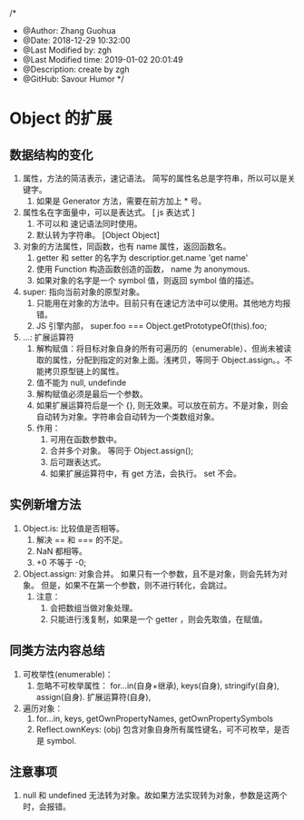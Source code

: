/*
* @Author: Zhang Guohua
* @Date:   2018-12-29 10:32:00
* @Last Modified by:   zgh
* @Last Modified time: 2019-01-02 20:01:49
* @Description: create by zgh
* @GitHub: Savour Humor
*/
# Object 的扩展

## 数据结构的变化
1. 属性，方法的简洁表示，速记语法。 简写的属性名总是字符串，所以可以是关键字。
    1. 如果是 Generator 方法，需要在前方加上 * 号。
2. 属性名在字面量中，可以是表达式。 [ js 表达式 ]
    1. 不可以和 速记语法同时使用。
    2. 默认转为字符串。 [Object Object]
3. 对象的方法属性，同函数，也有 name 属性，返回函数名。
    1. getter 和 setter 的名字为 descriptior.get.name 'get name'
    2. 使用 Function 构造函数创造的函数， name 为 anonymous.
    3. 如果对象的名字是一个 symbol 值，则返回 symbol 值的描述。
4. super: 指向当前对象的原型对象。
    1. 只能用在对象的方法中。目前只有在速记方法中可以使用。其他地方均报错。
    2. JS 引擎内部， super.foo === Object.getPrototypeOf(this).foo;
5. ...: 扩展运算符
    1. 解构赋值：将目标对象自身的所有可遍历的（enumerable）、但尚未被读取的属性，分配到指定的对象上面。浅拷贝，等同于 Object.assign。。不能拷贝原型链上的属性。 
    2. 值不能为 null, undefinde
    3. 解构赋值必须是最后一个参数。
    5. 如果扩展运算符后是一个 {}, 则无效果。可以放在前方。不是对象，则会自动转为对象。字符串会自动转为一个类数组对象。
    5. 作用：
        1. 可用在函数参数中。
        2. 合并多个对象。 等同于 Object.assign();
        3. 后可跟表达式。
        4. 如果扩展运算符中，有 get 方法，会执行。 set 不会。

## 实例新增方法
1. Object.is: 比较值是否相等。
    1. 解决 == 和 === 的不足。
    2. NaN 都相等。
    3. +0 不等于 -0;
2. Object.assign: 对象合并。 如果只有一个参数，且不是对象，则会先转为对象。 但是，如果不在第一个参数，则不进行转化，会跳过。
    1. 注意：
        1. 会把数组当做对象处理。
        2. 只能进行浅复制，如果是一个 getter ，则会先取值，在赋值。

## 同类方法内容总结
1. 可枚举性(enumerable)： 
    1. 忽略不可枚举属性： for...in(自身+继承), keys(自身), stringify(自身), assign(自身). 扩展运算符(自身),
2. 遍历对象：
    1. for...in, keys, getOwnPropertyNames, getOwnPropertySymbols
    2. Reflect.ownKeys: (obj) 包含对象自身所有属性键名，可不可枚举，是否是 symbol.

## 注意事项
1. null 和 undefined 无法转为对象。故如果方法实现转为对象，参数是这两个时，会报错。

